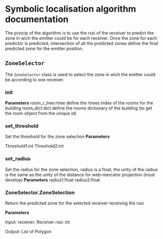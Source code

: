 # Symbolic localisation algorithm documentation

The princip of the algorithm is to use the rssi of the receiver to predict the zone in wich the emitter could be for each receiver.
Once the zone for each predictor is predicted, intersection of all the predicted zones define the final predicted zone for the emitter position.

## `ZoneSelector`

The `ZoneSelector` class is used to select the zone in wich the emitter could be according to one receiver.

### init

**Parameters**
room_r_tree:rtree define the rtrees index of the rooms for the building
room_dict:dict define the rooms dictionary of the building (to get the room object from the unique id)

### set_threshold

Set the threshold for the zone selection
**Parameters**

Threshold1:int
Threshold2:int

### set_radius

Set the radius for the zone selection, radius is a float, the unity of the radius is the same as the unity of the distance for web-mercator projection (must develop)
**Parameters**
radius1:float
radius2:float

### ZoneSelector.ZoneSelection

Return the predicted zone for the selected receiver receiving the rssi

**Parameters**

Input:
receiver: Receiver
rssi: int

Output:
List of Polygon
